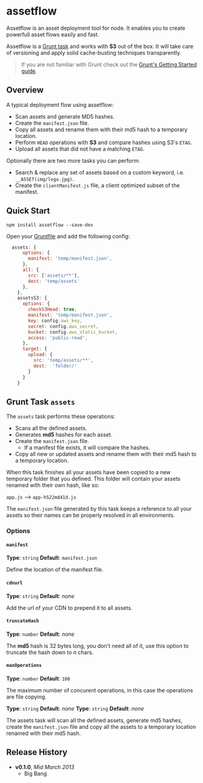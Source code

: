 # assetflow

Assetflow is an asset deployment tool for node. It enables you to create powerfull asset flows easily and fast.

Assetflow is a [Grunt task][grunt] and works with **S3** out of the box. It will take care of versioning and apply solid cache-busting techniques transparently.

> If you are not familiar with Grunt check out the [Grunt's Getting Started guide][Getting Started].

## Overview

A typical deployment flow using assetflow:

* Scan assets and generate MD5 hashes.
* Create the `manifest.json` file.
* Copy all assets and rename them with their md5 hash to a temporary location.
* Perform `HEAD` operations with **S3** and compare hashes using S3's `ETAG`.
* Upload all assets that did not have a matching `ETAG`.

Optionally there are two more tasks you can perform:

* Search & replace any set of assets based on a custom keyword, i.e. `__ASSET(img/logo.jpg)`.
* Create the `clientManifest.js` file, a client optimized subset of the manifest.

## Quick Start

```shell
npm install assetflow --save-dev
```

Open your [Gruntfile][] and add the following config:

```js
  assets: {
      options: {
        manifest: 'temp/manifest.json',
      },
      all: {
        src: ['assets/**'],
        dest: 'temp/assets'
      },
    },
    assetsS3: {
      options: {
        checkS3Head: true,
        manifest: 'temp/manifest.json',
        key: config.aws_key,
        secret: config.aws_secret,
        bucket: config.aws_static_bucket,
        access: 'public-read',
      },
      target: {
        upload: {
          src: 'temp/assets/**',
          dest:  'folder/'
        }
      }
    }
```

## Grunt Task `assets`

The `assets` task performs these operations:

* Scans all the defined assets.
* Generates **md5** hashes for each asset.
* Create the `manifest.json` file.
  - If a manifest file exists, it will compare the hashes.
* Copy all new or updated assets and rename them with their md5 hash to a temporary location.

When this task finishes all your assets have been copied to a new temporary folder that you defined. This folder will contain your assets renamed with their own hash, like so:

`app.js` --> `app-h522md41d.js`

The `manifest.json` file generated by this task keeps a reference to all your assets so their names can be properly resolved in all environments.

### Options

#### `manifest`
**Type**: `string` **Default**: `manifest.json`

Define the location of the manifest file.

#### `cdnurl`
**Type**: `string` **Default**: *none*

Add the url of your CDN to prepend it to all assets.

#### `truncateHash`
**Type**: `number` **Default**: *none*

The **md5** hash is 32 bytes long, you don't need all of it, use this option to truncate the hash down to *n* chars.

#### `maxOperations`
**Type**: `number` **Default**: `100`

The maximum number of concurent operations, in this case the operations are file copying.


**Type**: `string` **Default**: *none*
**Type**: `string` **Default**: *none*


The assets task will scan all the defined assets, generate md5 hashes, create the `manifest.json` file and copy all the assets to a temporary location renamed with their md5 hash.

## Release History
- **v0.1.0**, *Mid March 2013*
  - Big Bang


[grunt]: http://gruntjs.com/
[Getting Started]: https://github.com/gruntjs/grunt/wiki/Getting-started
[package.json]: https://npmjs.org/doc/json.html
[DOMContentLoaded]: https://developer.mozilla.org/en-US/docs/Mozilla_event_reference/DOMContentLoaded_(event) "MDN DOMContentLoaded event"
[mantriDeps]: https://github.com/thanpolas/mantri/wiki/Grunt-Task-mantriDeps "The mantriDeps grunt task"
[mantriBuild]: https://github.com/thanpolas/mantri/wiki/Grunt-Task-mantriBuild "The mantriBuild grunt task"
[Gruntfile]: https://github.com/gruntjs/grunt/wiki/Sample-Gruntfile "Grunt's Gruntfile.js"
[ToDoApp]: https://github.com/thanpolas/todoAppMantri "The classical ToDo MVC app using Mantri's dependency management system"
